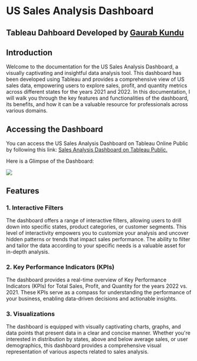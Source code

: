 # US Sales Analysis Dashboard

## Tableau Dahboard Developed by [Gaurab Kundu](https://www.linkedin.com/in/gaurab-kundu/)

## Introduction

Welcome to the documentation for the US Sales Analysis Dashboard, a visually captivating and insightful data analysis tool. This dashboard has been developed using Tableau and provides a comprehensive view of US sales data, empowering users to explore sales, profit, and quantity metrics across different states for the years 2021 and 2022. In this documentation, I will walk you through the key features and functionalities of the dashboard, its benefits, and how it can be a valuable resource for professionals across various domains.

## Accessing the Dashboard

You can access the US Sales Analysis Dashboard on Tableau Online Public by following this link: [Sales Analysis Dashboard on Tableau Public.](https://public.tableau.com/views/SuperstoreSalesDashboard_16982126147710/SuperstoreSalesDashboard?:language=en-US&:display_count=n&:origin=viz_share_link)

Here is a Glimpse of the Dashboard:

<img src="https://github.com/GaurabKundu1/US-Sales-Analysis-Dashboard/assets/86102231/1a36799e-e2f6-4919-9c1d-a41ca681a38b">

## Features

### 1. Interactive Filters

The dashboard offers a range of interactive filters, allowing users to drill down into specific states, product categories, or customer segments. This level of interactivity empowers you to customize your analysis and uncover hidden patterns or trends that impact sales performance. The ability to filter and tailor the data according to your specific needs is a valuable asset for in-depth analysis.

### 2. Key Performance Indicators (KPIs)

The dashboard provides a real-time overview of Key Performance Indicators (KPIs) for Total Sales, Profit, and Quantity for the years 2022 vs. 2021. These KPIs serve as a compass for understanding the performance of your business, enabling data-driven decisions and actionable insights.

### 3. Visualizations

The dashboard is equipped with visually captivating charts, graphs, and data points that present data in a clear and concise manner. Whether you're interested in distribution by states, above and below average sales, or user demographics, this dashboard provides a comprehensive visual representation of various aspects related to sales analysis.

